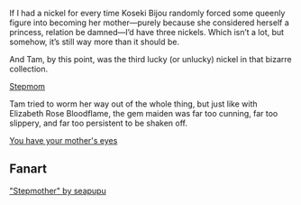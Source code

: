 <!-- title: Not Again... -->

If I had a nickel for every time Koseki Bijou randomly forced some queenly figure into becoming her mother—purely because she considered herself a princess, relation be damned—I’d have three nickels. Which isn’t a lot, but somehow, it’s still way more than it should be.

And Tam, by this point, was the third lucky (or unlucky) nickel in that bizarre collection.

[Stepmom](#embed:https://www.youtube.com/live/Zg3rYsc61XI?si=etz5HD7bApu5gkq3&t=11936)

Tam tried to worm her way out of the whole thing, but just like with Elizabeth Rose Bloodflame, the gem maiden was far too cunning, far too slippery, and far too persistent to be shaken off.

[You have your mother's eyes](#embed:https://www.youtube.com/live/Zg3rYsc61XI?si=3wQ1uFGal6EzOCiR&t=17320)

## Fanart

["Stepmother" by seapupu](https://x.com/seapupu290495/status/1920170130492785116)
